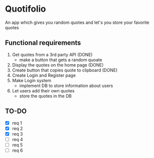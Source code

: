 # Quotifolio

An app which gives you random quotes and let's you store your favorite quotes

## Functional requirements

1. Get quotes from a 3rd party API (DONE)
    - make a button that gets a random quoate
2. Display the quotes on the home page (DONE)
3. Create button that copies quote to clipboard (DONE)
4. Create Login and Register page
5. Make Login system
    - implement DB to store information about users
6. Let users add their own quotes
    - store the quotes in the DB

## TO-DO

-   [x] req 1
-   [x] req 2
-   [x] req 3
-   [ ] req 4
-   [ ] req 5
-   [ ] req 6
